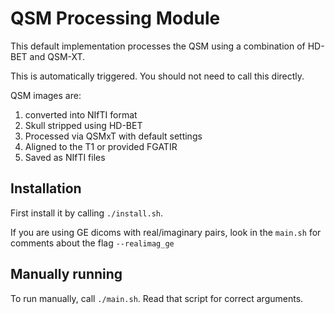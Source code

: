 # QSM Processing Module

This default implementation processes the QSM using a combination of HD-BET and QSM-XT.

This is automatically triggered. You should not need to call this directly.

QSM images are:
1. converted into NIfTI format
2. Skull stripped using HD-BET
3. Processed via QSMxT with default settings
4. Aligned to the T1 or provided FGATIR
5. Saved as NIfTI files

## Installation

First install it by calling `./install.sh`.

If you are using GE dicoms with real/imaginary pairs, look in the `main.sh` for comments about the flag `--realimag_ge`

## Manually running

To run manually, call `./main.sh`. Read that script for correct arguments.

